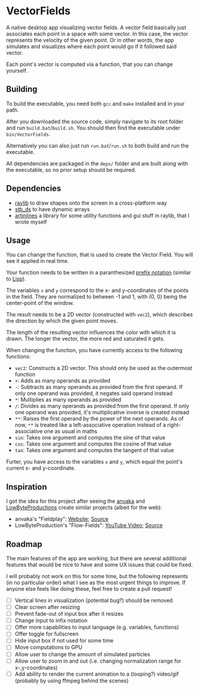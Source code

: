 # VectorFields

A native desktop app visualizing vector fields. A vector field basically just associates each point in a space with some vector. In this case, the vector represents the velocity of the given point. Or in other words, the app simulates and visualizes where each point would go if it followed said vector.

Each point's vector is computed via a function, that you can change yourself.

## Building

To build the executable, you need both `gcc` and `make` installed and in your path.

After you downloaded the source code, simply navigate to its root folder and run `build.bat`/`build.sh`. You should then find the executable under `bin/VectorFields`.

Alternatively you can also just run `run.bat`/`run.sh` to both build and run the executable.

All dependencies are packaged in the `deps/` folder and are built along with the executable, so no prior setup should be required.

## Dependencies

-   [raylib](https://github.com/raysan5/raylib) to draw shapes onto the screen in a cross-platform way
-   [stb_ds](https://github.com/nothings/stb/blob/master/stb_ds.h) to have dynamic arrays
-   [artinlines](./deps/artinlines/) a library for some utility functions and gui stuff in raylib, that I wrote myself

## Usage

You can change the function, that is used to create the Vector Field. You will see it applied in real time.

Your function needs to be written in a paranthesized [prefix notation](https://en.wikipedia.org/wiki/Polish_notation) (similar to [Lisp](<https://en.wikipedia.org/wiki/Lisp_(programming_language)>)).

The variables `x` and `y` correspond to the x- and y-coordinates of the points in the field. They are normalized to between -1 and 1, with (0, 0) being the center-point of the window.

The result needs to be a 2D vector (constructed with `vec2`), which describes the direction by which the given point moves.

The length of the resulting vector influences the color with which it is drawn. The longer the vector, the more red and saturated it gets.

When changing the function, you have currently access to the following functions:

-   `vec2`: Constructs a 2D vector. This should only be used as the outermost function
-   `+`: Adds as many operands as provided
-   `-`: Subtracts as many operands as provided from the first operand. If only one operand was provided, it negates said operand instead
-   `*`: Multiplies as many operands as provided
-   `/`: Divides as many operands as provided from the first operand. If only one operand was provided, it's multiplicative inverse is created instead
-   `**`: Raises the first operand by the power of the next operands. As of now, `**` is treated like a left-associative operation instead of a right-associative one as usual in maths
-   `sin`: Takes one argument and computes the sine of that value
-   `cos`: Takes one argument and computes the cosine of that value
-   `tan`: Takes one argument and computes the tangent of that value

Furter, you have access to the variables `x` and `y`, which equal the point's current x- and y-coordinate.

## Inspiration

I got the idea for this project after seeing the [anvaka](https://github.com/anvaka) and [LowByteProductions](https://github.com/lowbyteproductions) create similar projects (albeit for the web):

-   anvaka's "Fieldplay": [Website](https://anvaka.github.io/fieldplay/); [Source](https://github.com/anvaka/fieldplay)
-   LowByteProduction's "Flow-Fields": [YouTube Video](https://www.youtube.com/watch?v=M_SUcX66SDA&t); [Source](https://github.com/lowbyteproductions/flow-fields)

## Roadmap

The main features of the app are working, but there are several additional features that would be nice to have and some UX issues that could be fixed.

I will probably not work on this for some time, but the following represents (in no particular order) what I see as the most urgent things to improve. If anyone else feels like doing these, feel free to create a pull request!

-   [ ] Vertical lines in visualization (potential bug?) should be removed
-   [ ] Clear screen after resizing
-   [ ] Prevent fade-out of input box after it resizes
-   [ ] Change input to infix notation
-   [ ] Offer more capabilities to input language (e.g. variables, functions)
-   [ ] Offer toggle for fullscreen
-   [ ] Hide input box if not used for some time
-   [ ] Move computations to GPU
-   [ ] Allow user to change the amount of simulated particles
-   [ ] Allow user to zoom in and out (i.e. changing normalization range for x-,y-coordinates)
-   [ ] Add ability to render the current animation to a (looping?) video/gif (probably by using ffmpeg behind the scenes)

